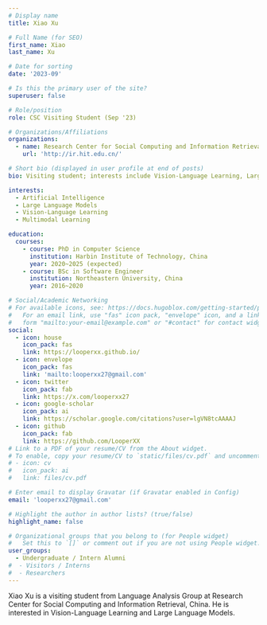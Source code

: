 ```yaml
---
# Display name
title: Xiao Xu

# Full Name (for SEO)
first_name: Xiao
last_name: Xu

# Date for sorting
date: '2023-09'

# Is this the primary user of the site?
superuser: false

# Role/position
role: CSC Visiting Student (Sep '23)

# Organizations/Affiliations
organizations:
  - name: Research Center for Social Computing and Information Retrieval, Harbin Institute of Technology
    url: 'http://ir.hit.edu.cn/'

# Short bio (displayed in user profile at end of posts)
bio: Visiting student; interests include Vision-Language Learning, Large Language Models. 

interests:
  - Artificial Intelligence
  - Large Language Models
  - Vision-Language Learning
  - Multimodal Learning

education:
  courses:
    - course: PhD in Computer Science
      institution: Harbin Institute of Technology, China
      year: 2020~2025 (expected)
    - course: BSc in Software Engineer
      institution: Northeastern University, China
      year: 2016~2020

# Social/Academic Networking
# For available icons, see: https://docs.hugoblox.com/getting-started/page-builder/#icons
#   For an email link, use "fas" icon pack, "envelope" icon, and a link in the
#   form "mailto:your-email@example.com" or "#contact" for contact widget.
social:
  - icon: house
    icon_pack: fas
    link: https://looperxx.github.io/
  - icon: envelope
    icon_pack: fas
    link: 'mailto:looperxx27@gmail.com'
  - icon: twitter
    icon_pack: fab
    link: https://x.com/looperxx27
  - icon: google-scholar
    icon_pack: ai
    link: https://scholar.google.com/citations?user=lgVN8tcAAAAJ
  - icon: github
    icon_pack: fab
    link: https://github.com/LooperXX
# Link to a PDF of your resume/CV from the About widget.
# To enable, copy your resume/CV to `static/files/cv.pdf` and uncomment the lines below.
# - icon: cv
#   icon_pack: ai
#   link: files/cv.pdf

# Enter email to display Gravatar (if Gravatar enabled in Config)
email: 'looperxx27@gmail.com'

# Highlight the author in author lists? (true/false)
highlight_name: false

# Organizational groups that you belong to (for People widget)
#   Set this to `[]` or comment out if you are not using People widget.
user_groups:
  - Undergraduate / Intern Alumni
#  - Visitors / Interns
#  - Researchers
---
```


Xiao Xu is a visiting student from Language Analysis Group at Research Center for Social Computing and Information Retrieval, China. He is interested in Vision-Language Learning and Large Language Models.
